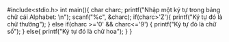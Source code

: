 #include<stdio.h>
int main(){
    char charc;
    printf("Nhập một ký tự trong bảng chữ cái Alphabet: \n");
    scanf("%c", &charc);
    if(charc>'Z'){
        printf("Ký tự đó là chữ thường");
    }
    else if(charc >='0' && charc<='9') {
        printf("Ký tự đó là chữ số");
    }
    else{
        printf("Ký tự đó là chữ hoa");
    }
}
